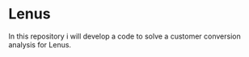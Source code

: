 # Lenus
In this repository i will develop a code to solve a customer conversion analysis for Lenus.
